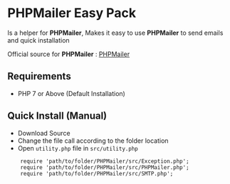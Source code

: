 # PHPMailer Easy Pack

Is a helper for **PHPMailer**, Makes it easy to use **PHPMailer** to send emails and quick installation

Official source for **PHPMailer** : [PHPMailer](https://github.com/PHPMailer/PHPMailer)

## Requirements
- PHP 7 or Above (Default Installation)

## Quick Install (Manual)
- Download Source
- Change the file call according to the folder location
- Open `utility.php` file in `src/utility.php`
```
    require 'path/to/folder/PHPMailer/src/Exception.php';
    require 'path/to/folder/PHPMailer/src/PHPMailer.php';
    require 'path/to/folder/PHPMailer/src/SMTP.php';
```
